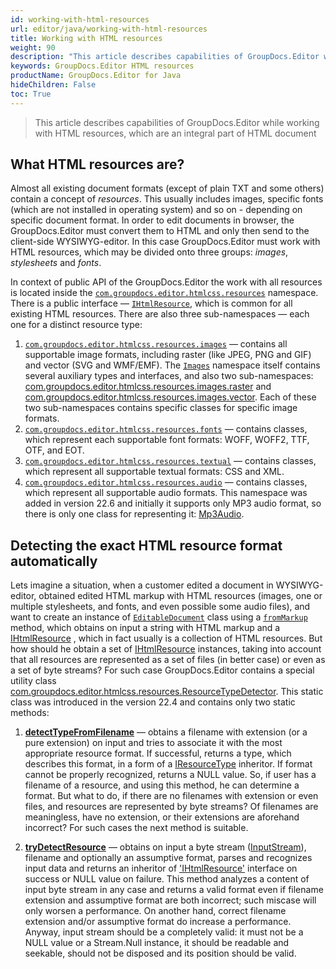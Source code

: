 ```yaml
---
id: working-with-html-resources
url: editor/java/working-with-html-resources
title: Working with HTML resources
weight: 90
description: "This article describes capabilities of GroupDocs.Editor while working with HTML resources, which are an integral part of HTML document"
keywords: GroupDocs.Editor HTML resources
productName: GroupDocs.Editor for Java
hideChildren: False
toc: True
---
```

> This article describes capabilities of GroupDocs.Editor while working with HTML resources, which are an integral part of HTML document


## What HTML resources are?
Almost all existing document formats (except of plain TXT and some others) contain a concept of _resources_. This usually includes images, specific fonts (which are not installed in operating system) and so on - depending on specific document format. In order to edit documents in browser, the GroupDocs.Editor must convert them to HTML and only then send to the client-side WYSIWYG-editor. In this case GroupDocs.Editor must work with HTML resources, which may be divided onto three groups: _images_, _stylesheets_ and _fonts_.

In context of public API of the GroupDocs.Editor the work with all resources is located inside the [`com.groupdocs.editor.htmlcss.resources`](https://reference.groupdocs.com/editor/java/com.groupdocs.editor.htmlcss.resources/package-frame) namespace. There is a public interface — [`IHtmlResource`](https://reference.groupdocs.com/editor/java/com.groupdocs.editor.htmlcss.resources/IHtmlResource), which is common for all existing HTML resources. There are also three sub-namespaces — each one for a distinct resource type:

1. [`com.groupdocs.editor.htmlcss.resources.images`](https://reference.groupdocs.com/editor/java/com.groupdocs.editor.htmlcss.resources.images/package-frame) — contains all supportable image formats, including raster (like JPEG, PNG and GIF) and vector (SVG and WMF/EMF). The [`Images`](https://reference.groupdocs.com/editor/java/com.groupdocs.editor.htmlcss.resources.images/package-frame) namespace itself contains several auxiliary types and interfaces, and also two sub-namespaces: [com.groupdocs.editor.htmlcss.resources.images.raster](https://reference.groupdocs.com/editor/java/com.groupdocs.editor.htmlcss.resources.images.raster/package-frame) and [com.groupdocs.editor.htmlcss.resources.images.vector](https://reference.groupdocs.com/editor/java/com.groupdocs.editor.htmlcss.resources.images.vector/package-frame). Each of these two sub-namespaces contains specific classes for specific image formats.
2. [`com.groupdocs.editor.htmlcss.resources.fonts`](https://reference.groupdocs.com/editor/java/com.groupdocs.editor.htmlcss.resources.fonts/package-frame) — contains classes, which represent each supportable font formats: WOFF, WOFF2, TTF, OTF, and EOT.
3. [`com.groupdocs.editor.htmlcss.resources.textual`](https://reference.groupdocs.com/editor/java/com.groupdocs.editor.htmlcss.resources.textual/package-frame) — contains classes, which represent all supportable textual formats: CSS and XML.
4. [`com.groupdocs.editor.htmlcss.resources.audio`](https://reference.groupdocs.com/editor/java/com.groupdocs.editor.htmlcss.resources.audio/package-frame) — contains classes, which represent all supportable audio formats. This namespace was added in version 22.6 and initially it supports only MP3 audio format, so there is only one class for representing it: [Mp3Audio](https://reference.groupdocs.com/editor/java/com.groupdocs.editor.htmlcss.resources.audio/Mp3Audio).

## Detecting the exact HTML resource format automatically

Lets imagine a situation, when a customer edited a document in WYSIWYG-editor, obtained edited HTML markup with HTML resources (images, one or multiple stylesheets, and fonts, and even possible some audio files), and want to create an instance of [`EditableDocument`](https://reference.groupdocs.com/editor/java/com.groupdocs.editor/EditableDocument) class using a [`fromMarkup`](https://reference.groupdocs.com/editor/java/com.groupdocs.editor/EditableDocument#fromMarkup(java.lang.String,%20java.util.List)) method, which obtains on input a string with HTML markup and a [IHtmlResource](https://reference.groupdocs.com/editor/java/com.groupdocs.editor.htmlcss.resources/IHtmlResource) , which in fact usually is a collection of HTML resources. But how should he obtain a set of [IHtmlResource](https://reference.groupdocs.com/editor/java/com.groupdocs.editor.htmlcss.resources/IHtmlResource) instances, taking into account that all resources are represented as a set of files (in better case) or even as a set of byte streams? For such case GroupDocs.Editor contains a special utility class [com.groupdocs.editor.htmlcss.resources.ResourceTypeDetector](https://reference.groupdocs.com/editor/java/com.groupdocs.editor.htmlcss.resources/ResourceTypeDetector). This static class was introduced in the version 22.4 and contains only two static methods:

1. [**detectTypeFromFilename**](https://reference.groupdocs.com/editor/java/com.groupdocs.editor.htmlcss.resources/ResourceTypeDetector#detectTypeFromFilename(java.lang.String)) — obtains a filename with extension (or a pure extension) on input and tries to associate it with the most appropriate resource format. If successful, returns a type, which describes this format, in a form of a [IResourceType](https://reference.groupdocs.com/editor/java/com.groupdocs.editor.htmlcss.resources/IResourceType) inheritor. If format cannot be properly recognized, returns a NULL value. So, if user has a filename of a resource, and using this method, he can determine a format. But what to do, if there are no filenames with extension or even files, and resources are represented by byte streams? Of filenames are meaningless, have no extension, or their extensions are aforehand incorrect? For such cases the next method is suitable.

2. [**tryDetectResource**](https://reference.groupdocs.com/editor/java/com.groupdocs.editor.htmlcss.resources/ResourceTypeDetector#tryDetectResource(java.io.InputStream,%20java.lang.String,%20com.groupdocs.editorcss.resources.IResourceType)) — obtains on input a byte stream ([InputStream](https://docs.oracle.com/javase/7/docs/api/java/io/InputStream.html)), filename and optionally an assumptive format, parses and recognizes input data and returns an inheritor of ['IHtmlResource'](https://reference.groupdocs.com/editor/java/com.groupdocs.editor.htmlcss.resources/IHtmlResource) interface on success or NULL value on failure. This method analyzes a content of input byte stream in any case and returns a valid format even if filename extension and assumptive format are both incorrect; such miscase will only worsen a performance. On another hand, correct filename extension and/or assumptive format do increase a performance. Anyway, input stream should be a completely valid: it must not be a NULL value or a Stream.Null instance, it should be readable and seekable, should not be disposed and its position should be valid.
